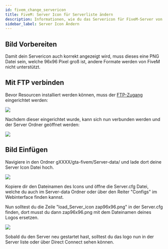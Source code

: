```yaml
---
id: fivem_change_servericon
title: FiveM: Server Icon für Serverliste ändern
description: Informationen, wie du das Servericon für FiveM-Server von ZAP-Hosting ändern kannst - ZAP-Hosting.com Dokumentationen
sidebar_label: Server Icon Ändern
---
```


## Bild Vorbereiten

Damit dein Servericon auch korrekt angezeigt wird, muss dieses eine PNG Datei sein, welche 96x96 Pixel groß ist, andere Formate werden von FiveM nicht unterstützt.

## Mit FTP verbinden

Bevor Resourcen installiert werden können, muss der [FTP-Zugang](gameserver_ftpaccess.md) eingerichtet werden:

![](https://screensaver01.zap-hosting.com/index.php/s/PkowAdzot9tjZeY/preview)

Nachdem dieser eingerichtet wurde, kann sich nun verbunden werden und der Server Ordner geöffnet werden:

![](https://screensaver01.zap-hosting.com/index.php/s/omjKDgFcn64rRMF/preview)


## Bild Einfügen

Navigiere in den Ordner gXXXX/gta-fivem/Server-data/ und lade dort deine Server Icon Datei hoch.

![](https://screensaver01.zap-hosting.com/index.php/s/Ds3gNEtsBM9smgM/preview)

Kopiere dir den Dateinamen des Icons und öffne die Server.cfg Datei, welche du auch im Server-data Ordner oder über den Reiter "Configs" im Webinterface finden kannst.

Nun solltest du die Zeile "load_Server_icon zap96x96.png" in der Server.cfg finden, dort musst du dann zap96x96.png mit dem Dateinamen deines Logos ersetzen.

![](https://screensaver01.zap-hosting.com/index.php/s/534HWfqiZRP778P/preview)

Sobald du den Server neu gestartet hast, solltest du das logo nun in der Server liste oder über Direct Connect sehen können.
